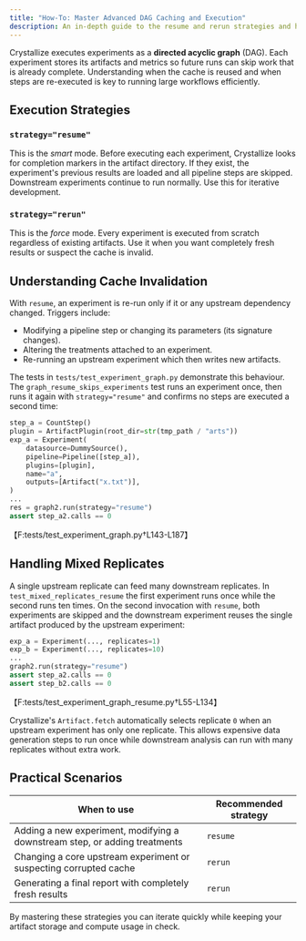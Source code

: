 ```yaml
---
title: "How-To: Master Advanced DAG Caching and Execution"
description: An in-depth guide to the resume and rerun strategies and how cache invalidation works in a complex experiment graph.
---
```


Crystallize executes experiments as a **directed acyclic graph** (DAG). Each experiment stores its artifacts and metrics so future runs can skip work that is already complete. Understanding when the cache is reused and when steps are re-executed is key to running large workflows efficiently.

## Execution Strategies

### `strategy="resume"`
This is the *smart* mode. Before executing each experiment, Crystallize looks for completion markers in the artifact directory. If they exist, the experiment's previous results are loaded and all pipeline steps are skipped. Downstream experiments continue to run normally. Use this for iterative development.

### `strategy="rerun"`
This is the *force* mode. Every experiment is executed from scratch regardless of existing artifacts. Use it when you want completely fresh results or suspect the cache is invalid.

## Understanding Cache Invalidation

With `resume`, an experiment is re-run only if it or any upstream dependency changed. Triggers include:

- Modifying a pipeline step or changing its parameters (its signature changes).
- Altering the treatments attached to an experiment.
- Re-running an upstream experiment which then writes new artifacts.

The tests in `tests/test_experiment_graph.py` demonstrate this behaviour. The `graph_resume_skips_experiments` test runs an experiment once, then runs it again with `strategy="resume"` and confirms no steps are executed a second time:

```python
step_a = CountStep()
plugin = ArtifactPlugin(root_dir=str(tmp_path / "arts"))
exp_a = Experiment(
    datasource=DummySource(),
    pipeline=Pipeline([step_a]),
    plugins=[plugin],
    name="a",
    outputs=[Artifact("x.txt")],
)
...
res = graph2.run(strategy="resume")
assert step_a2.calls == 0
```
【F:tests/test_experiment_graph.py†L143-L187】

## Handling Mixed Replicates

A single upstream replicate can feed many downstream replicates. In `test_mixed_replicates_resume` the first experiment runs once while the second runs ten times. On the second invocation with `resume`, both experiments are skipped and the downstream experiment reuses the single artifact produced by the upstream experiment:

```python
exp_a = Experiment(..., replicates=1)
exp_b = Experiment(..., replicates=10)
...
graph2.run(strategy="resume")
assert step_a2.calls == 0
assert step_b2.calls == 0
```
【F:tests/test_experiment_graph_resume.py†L55-L134】

Crystallize's `Artifact.fetch` automatically selects replicate `0` when an upstream experiment has only one replicate. This allows expensive data generation steps to run once while downstream analysis can run with many replicates without extra work.

## Practical Scenarios

| When to use | Recommended strategy |
| --- | --- |
| Adding a new experiment, modifying a downstream step, or adding treatments | `resume` |
| Changing a core upstream experiment or suspecting corrupted cache | `rerun` |
| Generating a final report with completely fresh results | `rerun` |

By mastering these strategies you can iterate quickly while keeping your artifact storage and compute usage in check.

